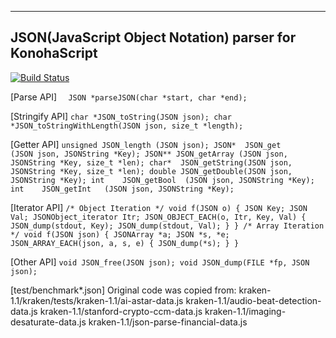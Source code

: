 -------------------------------------------------------------------------------
JSON(JavaScript Object Notation) parser for KonohaScript
-------------------------------------------------------------------------------


[![Build Status](https://secure.travis-ci.org/imasahiro/kjson.png)](http://travis-ci.org/imasahiro/kjson)

[Parse API]
`  JSON *parseJSON(char *start, char *end);`

[Stringify API]
`
  char *JSON_toString(JSON json);
  char *JSON_toStringWithLength(JSON json, size_t *length);
`

[Getter API]
`
  unsigned JSON_length (JSON json);
  JSON*  JSON_get      (JSON json, JSONString *Key);
  JSON** JSON_getArray (JSON json, JSONString *Key, size_t *len);
  char*  JSON_getString(JSON json, JSONString *Key, size_t *len);
  double JSON_getDouble(JSON json, JSONString *Key);
  int    JSON_getBool  (JSON json, JSONString *Key);
  int    JSON_getInt   (JSON json, JSONString *Key);
`

[Iterator API]
`
  /* Object Iteration */
  void f(JSON o) {
    JSON Key; JSON Val;
    JSONObject_iterator Itr;
    JSON_OBJECT_EACH(o, Itr, Key, Val) {
        JSON_dump(stdout, Key);
        JSON_dump(stdout, Val);
    }
  }
  /* Array Iteration */
  void f(JSON json) {
    JSONArray *a;
    JSON *s, *e;
    JSON_ARRAY_EACH(json, a, s, e) {
        JSON_dump(*s);
    }
  }
`

[Other API]
`
  void JSON_free(JSON json);
  void JSON_dump(FILE *fp, JSON json);
`

[test/benchmark\*.json]
  Original code was copied from:
  kraken-1.1/kraken/tests/kraken-1.1/ai-astar-data.js
  kraken-1.1/audio-beat-detection-data.js
  kraken-1.1/stanford-crypto-ccm-data.js
  kraken-1.1/imaging-desaturate-data.js
  kraken-1.1/json-parse-financial-data.js
